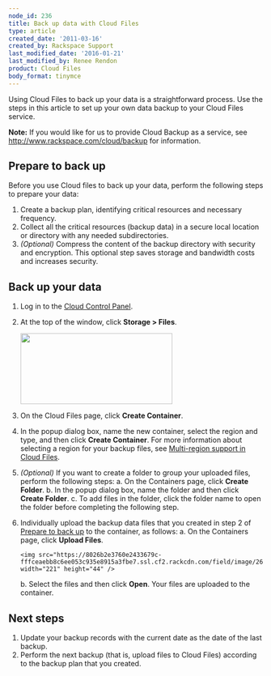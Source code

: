 ```yaml
---
node_id: 236
title: Back up data with Cloud Files
type: article
created_date: '2011-03-16'
created_by: Rackspace Support
last_modified_date: '2016-01-21'
last_modified_by: Renee Rendon
product: Cloud Files
body_format: tinymce
---
```


Using Cloud Files to back up your data is a straightforward process. Use
the steps in this article to set up your own data backup to your Cloud
Files service.

**Note:** If you would like for us to provide Cloud Backup as a service,
see <http://www.rackspace.com/cloud/backup> for information.

Prepare to back up
------------------

Before you use Cloud files to back up your data, perform the following
steps to prepare your data:

1.  Create a backup plan, identifying critical resources and
    necessary frequency.
2.  Collect all the critical resources (backup data) in a secure local
    location or directory with any needed subdirectories.
3.  *(Optional)* Compress the content of the backup directory with
    security and encryption.
    This optional step saves storage and bandwidth costs and
    increases security.

Back up your data
-----------------

1.  Log in to the [Cloud Control Panel](https://mycloud.rackspace.com/).
2.  At the top of the window, click **Storage &gt; Files**.

    <img src="https://8026b2e3760e2433679c-fffceaebb8c6ee053c935e8915a3fbe7.ssl.cf2.rackcdn.com/field/image/236.1.png" width="300" height="140" />

3.  On the Cloud Files page, click **Create Container**.
4.  In the popup dialog box, name the new container, select the region
    and type, and then click **Create Container**.
    For more information about selecting a region for your backup files,
    see [Multi-region support in Cloud
    Files](/how-to/multi-region-support-in-cloud-files).
5.  *(Optional)* If you want to create a folder to group your uploaded
    files, perform the following steps:
    a.  On the Containers page, click **Create Folder**.
    b.  In the popup dialog box, name the folder and then click **Create
        Folder**.
    c.  To add files in the folder, click the folder name to open the
        folder before completing the following step.

6.  Individually upload the backup data files that you created in step 2
    of [Prepare to back up](#prepare) to the container, as follows:
    a.  On the Containers page, click **Upload Files**.

        <img src="https://8026b2e3760e2433679c-fffceaebb8c6ee053c935e8915a3fbe7.ssl.cf2.rackcdn.com/field/image/263.4.png" width="221" height="44" />

    b.  Select the files and then click **Open**.
        Your files are uploaded to the container.

Next steps
----------

1.  Update your backup records with the current date as the date of the
    last backup.
2.  Perform the next backup (that is, upload files to Cloud Files)
    according to the backup plan that you created.


